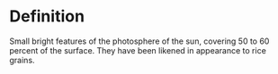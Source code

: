 # Definition

Small bright features of the photosphere of the sun, covering 50 to 60
percent of the surface. They have been likened in appearance to rice
grains.
